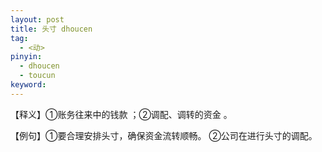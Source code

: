 ```yaml
---
layout: post
title: 头寸 dhoucen
tag:
  - <动>
pinyin: 
  - dhoucen
  - toucun
keyword: 
---
```



【释义】①账务往来中的钱款 ；②调配、调转的资金 。             
                                                
【例句】①要合理安排头寸，确保资金流转顺畅。 ②公司在进行头寸的调配。             
         
